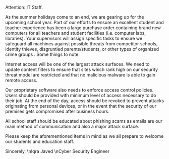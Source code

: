 Attention: IT Staff.

As the summer holidays come to an end, we are gearing up for the upcoming school year. Part of our efforts to ensure an excellent student and teacher experience has been a large purchase order containing brand new computers for all teachers and student facilities (i.e. computer labs, libraries). Your supervisors will assign specific tasks to ensure we safeguard all machines against possible threats from competitor schools, identity thieves, disgruntled parents/students, or other types of organized crime groups . Some things to note:


Internet access will be one of the largest attack surfaces. We need to update content filters to ensure that sites which rank high on our security threat model are restricted and that no malicious malware is able to gain remote access. 

Our proprietary software also needs to enforce access control policies. Users should be provided with minimum level of access necessary to do their job. At the end of the day, access should be revoked to prevent attacks originating from personal devices, or in the event that the security of our premises gets compromised after business hours. 

All school staff should be educated about phishing scams as emails are our main method of communication and also a major attack surface. 

Please keep the aforementioned items in mind as we all prepare to welcome our students and education staff.

Sincerely,  \nIqra Javed  \nCyber Security Engineer   